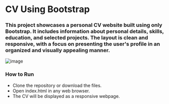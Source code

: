 # CV Using Bootstrap 
### This project showcases a personal CV website built using only Bootstrap. It includes information about personal details, skills, education, and selected projects. The layout is clean and responsive, with a focus on presenting the user's profile in an organized and visually appealing manner.
![image](https://github.com/user-attachments/assets/3b75281f-f62f-441e-915b-8f7362db5cde)

### How to Run
- Clone the repository or download the files.
- Open index.html in any web browser.
- The CV will be displayed as a responsive webpage.
